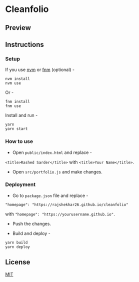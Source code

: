 # Cleanfolio

## Preview

<!-- [![Imgur](https://imgur.com/FwDMNEM.gif)](https://rajshekhar26.github.io/cleanfolio) -->

<!-- [See Live](https://rajshekhar26.github.io/cleanfolio) -->

## Instructions

### Setup

<!-- ```shell
git clone https://github.com/rajshekhar26/cleanfolio
cd cleanfolio
``` -->

If you use [nvm](https://github.com/nvm-sh/nvm) or [fnm](https://github.com/Schniz/fnm) (optional) -

```shell
nvm install
nvm use
```

Or -

```shell
fnm install
fnm use
```

Install and run -

```shell
yarn
yarn start
```

### How to use

- Open `public/index.html` and replace -

`<title>Rashed Sarder</title>` with `<title>Your Name</title>`.

- Open `src/portfolio.js` and make changes.

### Deployment

- Go to `package.json` file and replace -

`"homepage": "https://rajshekhar26.github.io/cleanfolio"`

with `"homepage": "https://yourusername.github.io"`.

- Push the changes.

- Build and deploy -

```shell
yarn build
yarn deploy
```

## License

[MIT](https://choosealicense.com/licenses/mit/)
